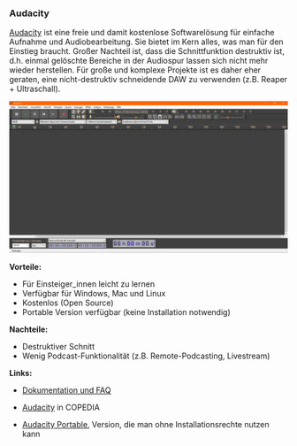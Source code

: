 ### Audacity

[Audacity](https://www.audacityteam.org) ist eine freie und damit kostenlose Softwarelösung für einfache Aufnahme und Audiobearbeitung. Sie bietet im Kern alles, was man für den Einstieg braucht. Großer Nachteil ist, dass die Schnittfunktion destruktiv ist, d.h. einmal gelöschte Bereiche in der Audiospur lassen sich nicht mehr wieder herstellen. Für große und komplexe Projekte ist es daher eher geraten, eine nicht-destruktiv schneidende DAW zu verwenden (z.B. Reaper + Ultraschall).

![Screenshot Audacity](./images/screenshot-audacity.png)

**Vorteile:**

* Für Einsteiger_innen leicht zu lernen
* Verfügbar für Windows, Mac und Linux
* Kostenlos (Open Source)
* Portable Version verfügbar (keine Installation notwendig)

**Nachteile:**

* Destruktiver Schnitt
* Wenig Podcast-Funktionalität (z.B. Remote-Podcasting, Livestream)

**Links:**

- [Dokumentation und FAQ](https://www.audacityteam.org/help/documentation)

- [Audacity](https://wiki.cogneon.de/Audacity) in COPEDIA

- [Audacity Portable](https://portableapps.com/de/apps/music_video/audacity_portable), Version, die man ohne Installationsrechte nutzen kann